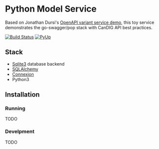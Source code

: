 # Python Model Service

Based on Jonathan Dursi's [OpenAPI variant service demo](https://github.com/CanDIG/openapi_calls_example), this toy service demonstrates the go-swagger/pop stack with CanDIG API best practices.

[![Build Status](https://travis-ci.org/CanDIG/go-model-service.svg?branch=master)](https://travis-ci.org/CanDIG/go-model-service)
[![PyUp](https://pyup.io/repos/github/CanDIG/python_model_service/shield.svg)](https://pyup.io/repos/github/CanDIG/python_model_service/)

## Stack

- [Sqlite3](https://www.sqlite.org/index.html) database backend
- [SQLAlchemy](http://sqlalchemy.org)
- [Connexion](https://github.com/zalando/connexion)
- Python3

## Installation

### Running

TODO

### Develpment

TODO
